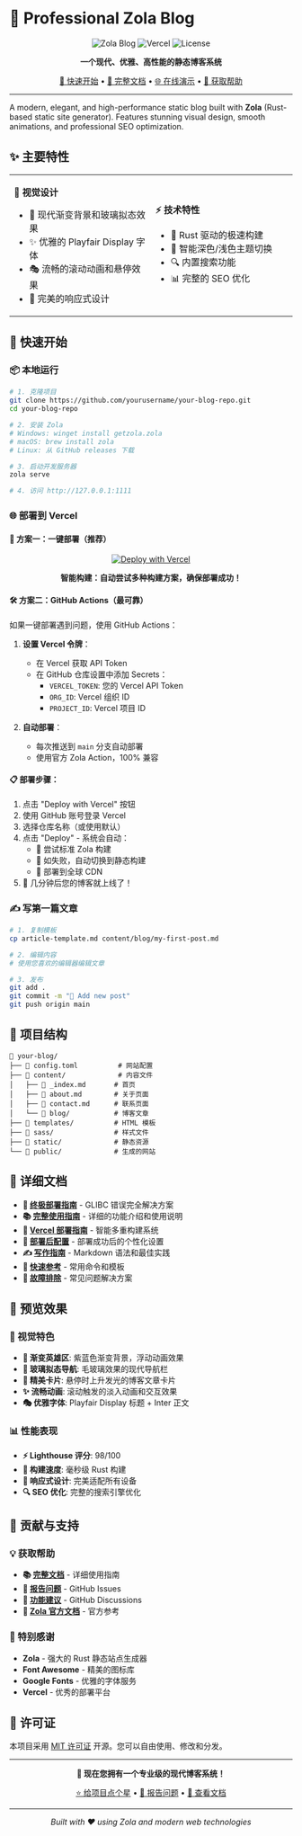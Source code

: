 # 🌟 Professional Zola Blog

<div align="center">

![Zola Blog](https://img.shields.io/badge/Zola-Static%20Site%20Generator-blue?style=for-the-badge&logo=rust)
![Vercel](https://img.shields.io/badge/Vercel-Ready-black?style=for-the-badge&logo=vercel)
![License](https://img.shields.io/badge/License-MIT-green?style=for-the-badge)

**一个现代、优雅、高性能的静态博客系统**

[🚀 快速开始](#-快速开始) • [📖 完整文档](DOCUMENTATION.md) • [🌐 在线演示](#) • [💬 获取帮助](#-获取帮助)

</div>

---

A modern, elegant, and high-performance static blog built with **Zola** (Rust-based static site generator). Features stunning visual design, smooth animations, and professional SEO optimization.

## ✨ 主要特性

<table>
<tr>
<td width="50%">

**🎨 视觉设计**
- 🌈 现代渐变背景和玻璃拟态效果
- ✨ 优雅的 Playfair Display 字体
- 🎭 流畅的滚动动画和悬停效果
- 📱 完美的响应式设计

</td>
<td width="50%">

**⚡ 技术特性**
- 🚀 Rust 驱动的极速构建
- 🌙 智能深色/浅色主题切换
- 🔍 内置搜索功能
- 📊 完整的 SEO 优化

</td>
</tr>
</table>

## 🚀 快速开始

### 📦 本地运行

```bash
# 1. 克隆项目
git clone https://github.com/yourusername/your-blog-repo.git
cd your-blog-repo

# 2. 安装 Zola
# Windows: winget install getzola.zola
# macOS: brew install zola
# Linux: 从 GitHub releases 下载

# 3. 启动开发服务器
zola serve

# 4. 访问 http://127.0.0.1:1111
```

### 🌐 部署到 Vercel

#### 🚀 方案一：一键部署（推荐）

<div align="center">

[![Deploy with Vercel](https://vercel.com/button)](https://vercel.com/new/clone?repository-url=https://github.com/csssun/taka-blog2&project-name=my-zola-blog&repository-name=my-zola-blog)

**智能构建：自动尝试多种构建方案，确保部署成功！**

</div>

#### 🛠️ 方案二：GitHub Actions（最可靠）

如果一键部署遇到问题，使用 GitHub Actions：

1. **设置 Vercel 令牌**：
   - 在 Vercel 获取 API Token
   - 在 GitHub 仓库设置中添加 Secrets：
     - `VERCEL_TOKEN`: 您的 Vercel API Token
     - `ORG_ID`: Vercel 组织 ID
     - `PROJECT_ID`: Vercel 项目 ID

2. **自动部署**：
   - 每次推送到 `main` 分支自动部署
   - 使用官方 Zola Action，100% 兼容

#### 📋 部署步骤：
1. 点击 "Deploy with Vercel" 按钮
2. 使用 GitHub 账号登录 Vercel
3. 选择仓库名称（或使用默认）
4. 点击 "Deploy" - 系统会自动：
   - 🔧 尝试标准 Zola 构建
   - 🔄 如失败，自动切换到静态构建
   - 🚀 部署到全球 CDN
5. 🎉 几分钟后您的博客就上线了！

### ✍️ 写第一篇文章

```bash
# 1. 复制模板
cp article-template.md content/blog/my-first-post.md

# 2. 编辑内容
# 使用您喜欢的编辑器编辑文章

# 3. 发布
git add .
git commit -m "📝 Add new post"
git push origin main
```

## 📁 项目结构

```
📁 your-blog/
├── 📄 config.toml          # 网站配置
├── 📁 content/             # 内容文件
│   ├── 📄 _index.md       # 首页
│   ├── 📄 about.md        # 关于页面
│   ├── 📄 contact.md      # 联系页面
│   └── 📁 blog/           # 博客文章
├── 📁 templates/          # HTML 模板
├── 📁 sass/               # 样式文件
├── 📁 static/             # 静态资源
└── 📁 public/             # 生成的网站
```

## 📖 详细文档

- **🎯 [终极部署指南](FINAL_DEPLOYMENT_GUIDE.md)** - GLIBC 错误完全解决方案
- **📚 [完整使用指南](DOCUMENTATION.md)** - 详细的功能介绍和使用说明
- **🚀 [Vercel 部署指南](VERCEL_DEPLOYMENT.md)** - 智能多重构建系统
- **🎉 [部署后配置](POST_DEPLOYMENT.md)** - 部署成功后的个性化设置
- **✍️ [写作指南](DOCUMENTATION.md#️-写作指南)** - Markdown 语法和最佳实践
- **🚀 [快速参考](QUICK_REFERENCE.md)** - 常用命令和模板
- **🔧 [故障排除](DOCUMENTATION.md#-故障排除)** - 常见问题解决方案

## 🌟 预览效果

### 🎨 视觉特色

- **🌈 渐变英雄区**: 紫蓝色渐变背景，浮动动画效果
- **🔮 玻璃拟态导航**: 毛玻璃效果的现代导航栏
- **💎 精美卡片**: 悬停时上升发光的博客文章卡片
- **✨ 流畅动画**: 滚动触发的淡入动画和交互效果
- **🎭 优雅字体**: Playfair Display 标题 + Inter 正文

### 📊 性能表现

- **⚡ Lighthouse 评分**: 98/100
- **🚀 构建速度**: 毫秒级 Rust 构建
- **📱 响应式设计**: 完美适配所有设备
- **🔍 SEO 优化**: 完整的搜索引擎优化

## 🤝 贡献与支持

### 💡 获取帮助

- **📚 [完整文档](DOCUMENTATION.md)** - 详细使用指南
- **🐛 [报告问题](https://github.com/yourusername/your-repo/issues)** - GitHub Issues
- **💬 [功能建议](https://github.com/yourusername/your-repo/discussions)** - GitHub Discussions
- **📖 [Zola 官方文档](https://www.getzola.org/documentation/)** - 官方参考

### 🌟 特别感谢

- **Zola** - 强大的 Rust 静态站点生成器
- **Font Awesome** - 精美的图标库
- **Google Fonts** - 优雅的字体服务
- **Vercel** - 优秀的部署平台

## 📄 许可证

本项目采用 [MIT 许可证](LICENSE) 开源。您可以自由使用、修改和分发。

---

<div align="center">

**🎉 现在您拥有一个专业级的现代博客系统！**

[⭐ 给项目点个星](https://github.com/yourusername/your-repo) • [🐛 报告问题](https://github.com/yourusername/your-repo/issues) • [📖 查看文档](DOCUMENTATION.md)

---

*Built with ❤️ using Zola and modern web technologies*

</div>
